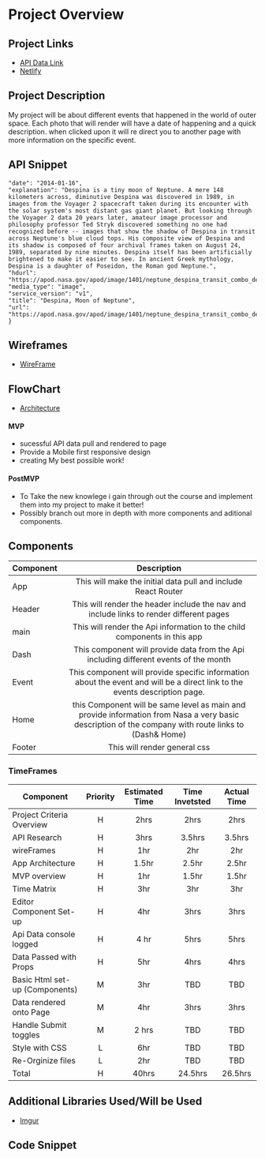# Project Overview

## Project Links

- [API Data Link](https://api.nasa.gov/planetary/apod?date=2014-01-16&api_key=DEMO_KEY)
- [Netlify](https://app.netlify.com/user/settings#profile)

## Project Description

My project will be about different events that happened in the world of outer space. Each photo that will render will have a date of happening and a quick description. when clicked upon it will re direct you to another page with more information on the specific event. 
## API Snippet
```
"date": "2014-01-16",
"explanation": "Despina is a tiny moon of Neptune. A mere 148 kilometers across, diminutive Despina was discovered in 1989, in images from the Voyager 2 spacecraft taken during its encounter with the solar system's most distant gas giant planet. But looking through the Voyager 2 data 20 years later, amateur image processor and philosophy professor Ted Stryk discovered something no one had recognized before -- images that show the shadow of Despina in transit across Neptune's blue cloud tops. His composite view of Despina and its shadow is composed of four archival frames taken on August 24, 1989, separated by nine minutes. Despina itself has been artificially brightened to make it easier to see. In ancient Greek mythology, Despina is a daughter of Poseidon, the Roman god Neptune.",
"hdurl": "https://apod.nasa.gov/apod/image/1401/neptune_despina_transit_combo_despinabrightened.jpg",
"media_type": "image",
"service_version": "v1",
"title": "Despina, Moon of Neptune",
"url": "https://apod.nasa.gov/apod/image/1401/neptune_despina_transit_combo_despinabrightened.jpg"
}

```


## Wireframes
- [WireFrame ](https://wireframepro.mockflow.com/view/Md79f547ea783b74ad05e9851f7fa78361585331512907#/page/9777a32b55a94b628e3a98fe7e6013a7)

## FlowChart
- [Architecture](https://drive.google.com/file/d/1OMAvSHK0jj5iBXw6mSDprPrF9eAK4gTt/view?usp=sharing)


#### MVP 
- sucessful API data pull and rendered to page
- Provide a Mobile first responsive design 
- creating My best possible work!

#### PostMVP 
- To Take the new knowlege i gain through out the course and implement them into my project to make it better!
- Possibly branch out more in depth with more components and aditional components.  

## Components

| Component | Description | 
| --- | :---: |  
| App | This will make the initial data pull and include React Router| 
| Header | This will render the header include the nav and include links to render different pages |
| main | This will render the Api information to the child components in this app |
| Dash| This component will provide data from the Api including different events of the month |
| Event | This component will provide specific information about the event and will be a direct link to the events description page.  |
| Home | this Component will be same level as main and provide information from Nasa a very basic description of the company with route links to (Dash& Home) |
| Footer | This will render general css| 



### TimeFrames

| Component | Priority | Estimated Time | Time Invetsted | Actual Time |
| --- | :---: |  :---: | :---: | :---: |
| Project Criteria Overview | H | 2hrs| 2hrs | 2hrs |
| API Research| H | 3hrs| 3.5hrs | 3.5hrs |
| wireFrames | H | 1hr | 2hr | 2hr |
| App Architecture | H | 1.5hr | 2.5hr | 2.5hr |
| MVP overview | H | 1hr | 1.5hr | 1.5hr |
| Time Matrix | H | 3hr | 3hr | 3hr |
| Editor Component Set-up | H | 4hr | 3hrs | 3hrs |
| Api Data console logged | H | 4 hr | 5hrs | 5hrs |
| Data Passed with Props | H | 5hr | 4hrs | 4hrs |
| Basic Html set-up (Components) | M | 3hr | TBD | TBD |
| Data rendered onto Page | M | 4hr | 3hrs | 3hrs |
| Handle Submit toggles | M | 2 hrs | TBD | TBD |
| Style with CSS | L | 6hr | TBD | TBD |
| Re-Orginize files | L | 2hr | TBD | TBD |
| Total | H | 40hrs| 24.5hrs | 26.5hrs |

## Additional Libraries Used/Will be Used
 - [Imgur](https://imgur.com/)

## Code Snippet


```

```
